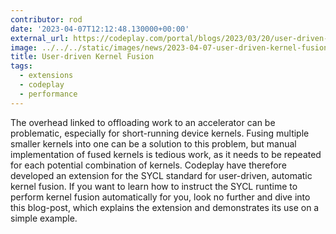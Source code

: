 ```yaml
---
contributor: rod
date: '2023-04-07T12:12:48.130000+00:00'
external_url: https://codeplay.com/portal/blogs/2023/03/20/user-driven-kernel-fusion
image: ../../../static/images/news/2023-04-07-user-driven-kernel-fusion.webp
title: User-driven Kernel Fusion
tags:
  - extensions
  - codeplay
  - performance
---
```


The overhead linked to offloading work to an accelerator can be problematic, especially for short-running device
kernels. Fusing multiple smaller kernels into one can be a solution to this problem, but manual implementation of fused
kernels is tedious work, as it needs to be repeated for each potential combination of kernels. Codeplay have therefore
developed an extension for the SYCL standard for user-driven, automatic kernel fusion. If you want to learn how to
instruct the SYCL runtime to perform kernel fusion automatically for you, look no further and dive into this blog-post,
which explains the extension and demonstrates its use on a simple example.
